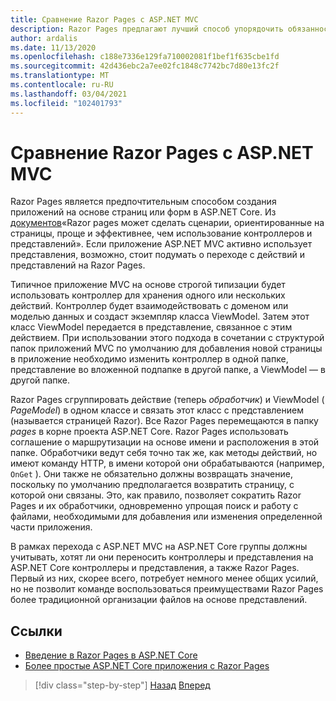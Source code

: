 ```yaml
---
title: Сравнение Razor Pages с ASP.NET MVC
description: Razor Pages предлагают лучший способ упорядочить обязанности, чем традиционные представления MVC для приложений на основе страниц. Узнайте, как они сравниваются с традиционным подходом ASP.NET MVC в этом разделе.
author: ardalis
ms.date: 11/13/2020
ms.openlocfilehash: c188e7336e129fa710002081f1bef1f635cbe1fd
ms.sourcegitcommit: 42d436ebc2a7ee02fc1848c7742bc7d80e13fc2f
ms.translationtype: MT
ms.contentlocale: ru-RU
ms.lasthandoff: 03/04/2021
ms.locfileid: "102401793"
---
```

# <a name="compare-razor-pages-to-aspnet-mvc"></a>Сравнение Razor Pages с ASP.NET MVC

Razor Pages является предпочтительным способом создания приложений на основе страниц или форм в ASP.NET Core. Из [документов](/aspnet/core/razor-pages/)«Razor pages может сделать сценарии, ориентированные на страницы, проще и эффективнее, чем использование контроллеров и представлений». Если приложение ASP.NET MVC активно использует представления, возможно, стоит подумать о переходе с действий и представлений на Razor Pages.

Типичное приложение MVC на основе строгой типизации будет использовать контроллер для хранения одного или нескольких действий. Контроллер будет взаимодействовать с доменом или моделью данных и создаст экземпляр класса ViewModel. Затем этот класс ViewModel передается в представление, связанное с этим действием. При использовании этого подхода в сочетании с структурой папок приложений MVC по умолчанию для добавления новой страницы в приложение необходимо изменить контроллер в одной папке, представление во вложенной подпапке в другой папке, а ViewModel — в другой папке.

Razor Pages сгруппировать действие (теперь *обработчик*) и ViewModel ( *PageModel*) в одном классе и связать этот класс с представлением (называется страницей Razor). Все Razor Pages перемещаются в папку *pages* в корне проекта ASP.NET Core. Razor Pages использовать соглашение о маршрутизации на основе имени и расположения в этой папке. Обработчики ведут себя точно так же, как методы действий, но имеют команду HTTP, в имени которой они обрабатываются (например, `OnGet` ). Они также не обязательно должны возвращать значение, поскольку по умолчанию предполагается возвратить страницу, с которой они связаны. Это, как правило, позволяет сократить Razor Pages и их обработчики, одновременно упрощая поиск и работу с файлами, необходимыми для добавления или изменения определенной части приложения.

В рамках перехода с ASP.NET MVC на ASP.NET Core группы должны учитывать, хотят ли они переносить контроллеры и представления на ASP.NET Core контроллеры и представления, а также Razor Pages. Первый из них, скорее всего, потребует немного менее общих усилий, но не позволит команде воспользоваться преимуществами Razor Pages более традиционной организации файлов на основе представлений.

## <a name="references"></a>Ссылки

- [Введение в Razor Pages в ASP.NET Core](/aspnet/core/razor-pages/)
- [Более простые ASP.NET Core приложения с Razor Pages](/archive/msdn-magazine/2017/september/asp-net-core-simpler-asp-net-mvc-apps-with-razor-pages)

>[!div class="step-by-step"]
>[Назад](routing-differences.md)
>[Вперед](webapi-differences.md)
